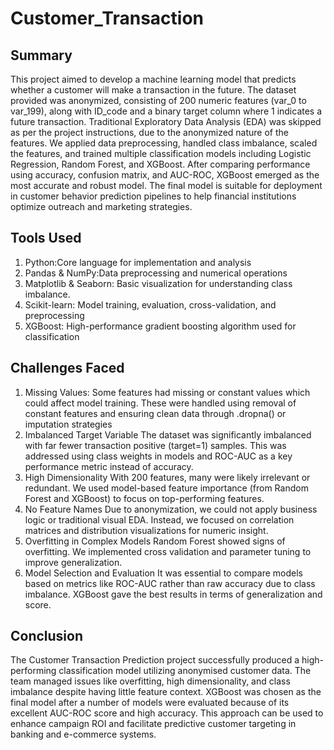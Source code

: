 # Customer_Transaction

## Summary
This project aimed to develop a machine learning model that predicts
 whether a customer will make a transaction in the future. The dataset
 provided was anonymized, consisting of 200 numeric features (var_0 to
 var_199), along with ID_code and a binary target column where 1
 indicates a future transaction. Traditional Exploratory Data Analysis
 (EDA) was skipped as per the project instructions, due to the
 anonymized nature of the features.
 We applied data preprocessing, handled class imbalance, scaled the
 features, and trained multiple classification models including Logistic
 Regression, Random Forest, and XGBoost. After comparing
 performance using accuracy, confusion matrix, and AUC-ROC,
 XGBoost emerged as the most accurate and robust model. The final
 model is suitable for deployment in customer behavior prediction
 pipelines to help financial institutions optimize outreach and marketing
 strategies.

## Tools Used

1. Python:Core language for implementation and analysis
2. Pandas & NumPy:Data preprocessing and numerical operations
3.  Matplotlib & Seaborn: Basic visualization for understanding class
 imbalance.
4.  Scikit-learn: Model training, evaluation, cross-validation, and
 preprocessing
5.  XGBoost: High-performance gradient boosting algorithm used for
 classification

## Challenges Faced

1. Missing Values:
 Some features had missing or constant values which could affect model
 training. These were handled using removal of constant features and
 ensuring clean data through .dropna() or imputation strategies
2.  Imbalanced Target Variable
 The dataset was significantly imbalanced with far fewer transaction
positive (target=1) samples. This was addressed using class weights in
 models and ROC-AUC as a key performance metric instead of accuracy.
3. High Dimensionality
 With 200 features, many were likely irrelevant or redundant. We used
 model-based feature importance (from Random Forest and XGBoost) to
 focus on top-performing features.
4. No Feature Names
 Due to anonymization, we could not apply business logic or traditional
 visual EDA. Instead, we focused on correlation matrices and distribution
 visualizations for numeric insight.
5. Overfitting in Complex Models
 Random Forest showed signs of overfitting. We implemented cross
validation and parameter tuning to improve generalization.
6.  Model Selection and Evaluation
 It was essential to compare models based on metrics like ROC-AUC
 rather than raw accuracy due to class imbalance. XGBoost gave the best
 results in terms of generalization and score.

## Conclusion
 The Customer Transaction Prediction project successfully produced a
 high-performing classification model utilizing anonymised customer
 data. The team managed issues like overfitting, high dimensionality,
 and class imbalance despite having little feature context. XGBoost was
 chosen as the final model after a number of models were evaluated
 because of its excellent AUC-ROC score and high accuracy. This
 approach can be used to enhance campaign ROI and facilitate
 predictive customer targeting in banking and e-commerce systems.
